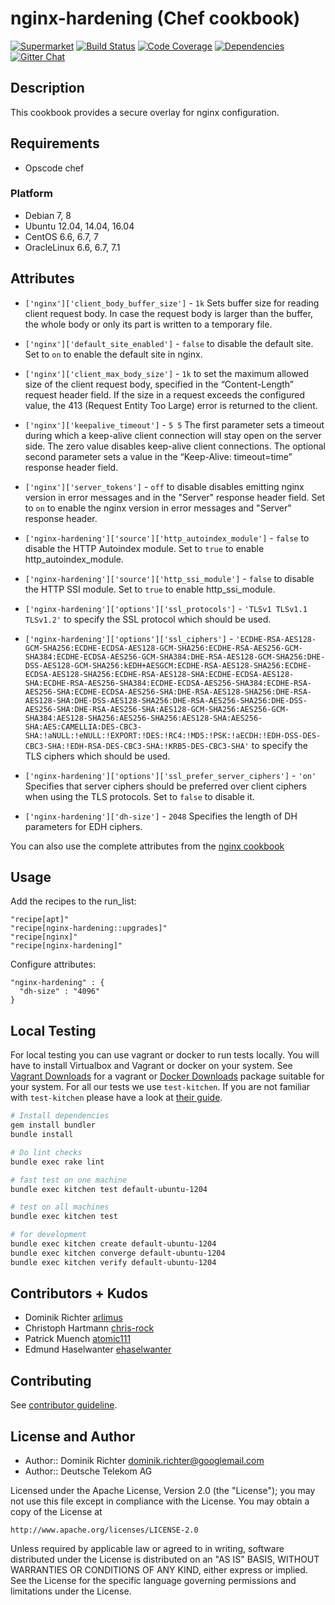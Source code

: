# nginx-hardening (Chef cookbook)

[![Supermarket](http://img.shields.io/cookbook/v/nginx-hardening.svg)][1]
[![Build Status](http://img.shields.io/travis/dev-sec/chef-nginx-hardening.svg)][2]
[![Code Coverage](http://img.shields.io/coveralls/dev-sec/chef-nginx-hardening.svg)][3]
[![Dependencies](http://img.shields.io/gemnasium/dev-sec/chef-nginx-hardening.svg)][4]
[![Gitter Chat](https://badges.gitter.im/Join%20Chat.svg)][5]

## Description

This cookbook provides a secure overlay for nginx configuration.

## Requirements

* Opscode chef

### Platform

- Debian 7, 8
- Ubuntu 12.04, 14.04, 16.04
- CentOS 6.6, 6.7, 7
- OracleLinux 6.6, 6.7, 7.1

## Attributes

* `['nginx']['client_body_buffer_size']` - `1k` Sets buffer size for reading client request body. In case the request body is larger than the buffer, the whole body or only its part is written to a temporary file.
* `['nginx']['default_site_enabled']` - `false` to disable the default site. Set to `on` to enable the default site in nginx.
* `['nginx']['client_max_body_size']` - `1k` to set the maximum allowed size of the client request body, specified in the “Content-Length” request header field. If the size in a request exceeds the configured value, the 413 (Request Entity Too Large) error is returned to the client.
* `['nginx']['keepalive_timeout']` - `5 5` The first parameter sets a timeout during which a keep-alive client connection will stay open on the server side. The zero value disables keep-alive client connections. The optional second parameter sets a value in the “Keep-Alive: timeout=time” response header field.
* `['nginx']['server_tokens']` - `off` to disable disables emitting nginx version in error messages and in the "Server" response header field. Set to `on` to enable the nginx version in error messages and "Server" response header.

* `['nginx-hardening']['source']['http_autoindex_module']` - `false` to disable the HTTP Autoindex module. Set to `true` to enable http_autoindex_module.
* `['nginx-hardening']['source']['http_ssi_module']` - `false` to disable the HTTP SSI module. Set to `true` to enable http_ssi_module.
* `['nginx-hardening']['options']['ssl_protocols']` - `'TLSv1 TLSv1.1 TLSv1.2'` to specify the SSL protocol which should be used.
* `['nginx-hardening']['options']['ssl_ciphers']` - `'ECDHE-RSA-AES128-GCM-SHA256:ECDHE-ECDSA-AES128-GCM-SHA256:ECDHE-RSA-AES256-GCM-SHA384:ECDHE-ECDSA-AES256-GCM-SHA384:DHE-RSA-AES128-GCM-SHA256:DHE-DSS-AES128-GCM-SHA256:kEDH+AESGCM:ECDHE-RSA-AES128-SHA256:ECDHE-ECDSA-AES128-SHA256:ECDHE-RSA-AES128-SHA:ECDHE-ECDSA-AES128-SHA:ECDHE-RSA-AES256-SHA384:ECDHE-ECDSA-AES256-SHA384:ECDHE-RSA-AES256-SHA:ECDHE-ECDSA-AES256-SHA:DHE-RSA-AES128-SHA256:DHE-RSA-AES128-SHA:DHE-DSS-AES128-SHA256:DHE-RSA-AES256-SHA256:DHE-DSS-AES256-SHA:DHE-RSA-AES256-SHA:AES128-GCM-SHA256:AES256-GCM-SHA384:AES128-SHA256:AES256-SHA256:AES128-SHA:AES256-SHA:AES:CAMELLIA:DES-CBC3-SHA:!aNULL:!eNULL:!EXPORT:!DES:!RC4:!MD5:!PSK:!aECDH:!EDH-DSS-DES-CBC3-SHA:!EDH-RSA-DES-CBC3-SHA:!KRB5-DES-CBC3-SHA'` to specify the TLS ciphers which should be used.
* `['nginx-hardening']['options']['ssl_prefer_server_ciphers']` - `'on'` Specifies that server ciphers should be preferred over client ciphers when using the TLS protocols. Set to `false` to disable it.
* `['nginx-hardening']['dh-size']` - `2048` Specifies the length of DH parameters for EDH ciphers.

You can also use the complete attributes from the [nginx cookbook](https://supermarket.chef.io/cookbooks/nginx)

## Usage

Add the recipes to the run_list:

    "recipe[apt]"
    "recipe[nginx-hardening::upgrades]"
    "recipe[nginx]"
    "recipe[nginx-hardening]"

Configure attributes:

    "nginx-hardening" : {
      "dh-size" : "4096"
    }

## Local Testing

For local testing you can use vagrant or docker to run tests locally. You will have to install Virtualbox and Vagrant or docker on your system. See [Vagrant Downloads](http://downloads.vagrantup.com/) for a vagrant or [Docker Downloads](https://docs.docker.com/mac/) package suitable for your system. For all our tests we use `test-kitchen`. If you are not familiar with `test-kitchen` please have a look at [their guide](http://kitchen.ci/docs/getting-started).

```bash
# Install dependencies
gem install bundler
bundle install

# Do lint checks
bundle exec rake lint

# fast test on one machine
bundle exec kitchen test default-ubuntu-1204

# test on all machines
bundle exec kitchen test

# for development
bundle exec kitchen create default-ubuntu-1204
bundle exec kitchen converge default-ubuntu-1204
bundle exec kitchen verify default-ubuntu-1204
```

## Contributors + Kudos

* Dominik Richter [arlimus](https://github.com/arlimus)
* Christoph Hartmann [chris-rock](https://github.com/chris-rock)
* Patrick Muench [atomic111](https://github.com/atomic111)
* Edmund Haselwanter [ehaselwanter](https://github.com/ehaselwanter)

## Contributing

See [contributor guideline](CONTRIBUTING.md).

## License and Author

* Author:: Dominik Richter <dominik.richter@googlemail.com>
* Author:: Deutsche Telekom AG

Licensed under the Apache License, Version 2.0 (the "License");
you may not use this file except in compliance with the License.
You may obtain a copy of the License at

    http://www.apache.org/licenses/LICENSE-2.0

Unless required by applicable law or agreed to in writing, software
distributed under the License is distributed on an "AS IS" BASIS,
WITHOUT WARRANTIES OR CONDITIONS OF ANY KIND, either express or implied.
See the License for the specific language governing permissions and
limitations under the License.

[1]: https://supermarket.getchef.com/cookbooks/nginx-hardening
[2]: https://travis-ci.org/dev-sec/chef-nginx-hardening
[3]: https://coveralls.io/r/dev-sec/chef-nginx-hardening
[4]: https://gemnasium.com/dev-sec/chef-nginx-hardening
[5]: https://gitter.im/dev-sec/general
